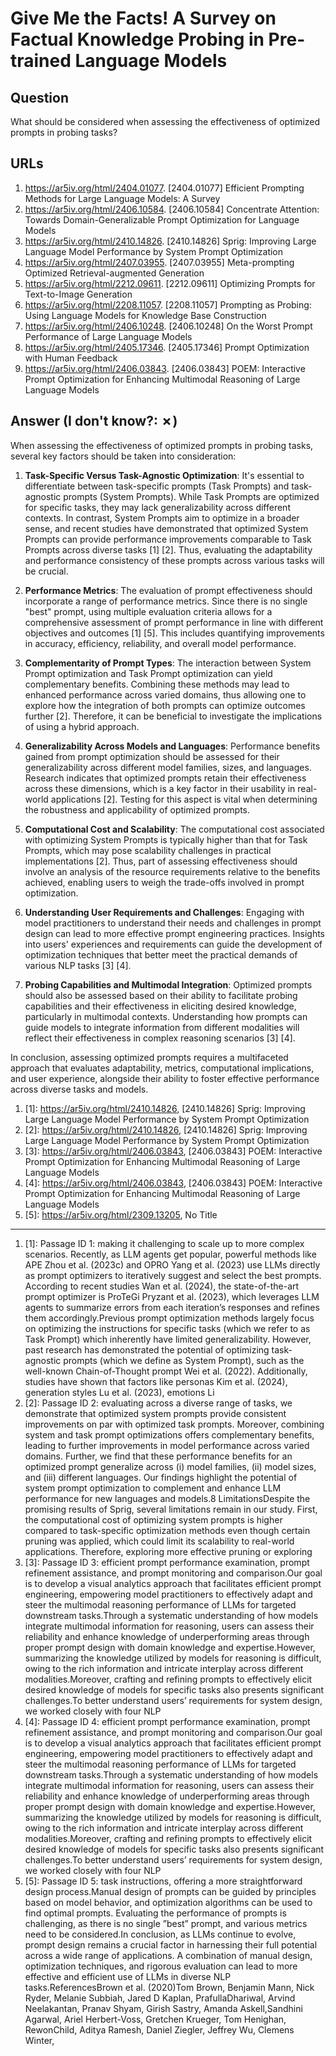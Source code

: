 # Give Me the Facts! A Survey on Factual Knowledge Probing in Pre-trained Language Models

## Question

What should be considered when assessing the effectiveness of optimized prompts in probing tasks?

## URLs

1. https://ar5iv.org/html/2404.01077. [2404.01077] Efficient Prompting Methods for Large Language Models: A Survey
2. https://ar5iv.org/html/2406.10584. [2406.10584] Concentrate Attention: Towards Domain-Generalizable Prompt Optimization for Language Models
3. https://ar5iv.org/html/2410.14826. [2410.14826] Sprig: Improving Large Language Model Performance by System Prompt Optimization
4. https://ar5iv.org/html/2407.03955. [2407.03955] Meta-prompting Optimized Retrieval-augmented Generation
5. https://ar5iv.org/html/2212.09611. [2212.09611] Optimizing Prompts for Text-to-Image Generation
6. https://ar5iv.org/html/2208.11057. [2208.11057] Prompting as Probing: Using Language Models for Knowledge Base Construction
7. https://ar5iv.org/html/2406.10248. [2406.10248] On the Worst Prompt Performance of Large Language Models
8. https://ar5iv.org/html/2405.17346. [2405.17346] Prompt Optimization with Human Feedback
9. https://ar5iv.org/html/2406.03843. [2406.03843] POEM: Interactive Prompt Optimization for Enhancing Multimodal Reasoning of Large Language Models

## Answer (I don't know?: ✗)

When assessing the effectiveness of optimized prompts in probing tasks, several key factors should be taken into consideration:

1. **Task-Specific Versus Task-Agnostic Optimization**: It's essential to differentiate between task-specific prompts (Task Prompts) and task-agnostic prompts (System Prompts). While Task Prompts are optimized for specific tasks, they may lack generalizability across different contexts. In contrast, System Prompts aim to optimize in a broader sense, and recent studies have demonstrated that optimized System Prompts can provide performance improvements comparable to Task Prompts across diverse tasks [1] [2]. Thus, evaluating the adaptability and performance consistency of these prompts across various tasks will be crucial.

2. **Performance Metrics**: The evaluation of prompt effectiveness should incorporate a range of performance metrics. Since there is no single "best" prompt, using multiple evaluation criteria allows for a comprehensive assessment of prompt performance in line with different objectives and outcomes [1] [5]. This includes quantifying improvements in accuracy, efficiency, reliability, and overall model performance.

3. **Complementarity of Prompt Types**: The interaction between System Prompt optimization and Task Prompt optimization can yield complementary benefits. Combining these methods may lead to enhanced performance across varied domains, thus allowing one to explore how the integration of both prompts can optimize outcomes further [2]. Therefore, it can be beneficial to investigate the implications of using a hybrid approach.

4. **Generalizability Across Models and Languages**: Performance benefits gained from prompt optimization should be assessed for their generalizability across different model families, sizes, and languages. Research indicates that optimized prompts retain their effectiveness across these dimensions, which is a key factor in their usability in real-world applications [2]. Testing for this aspect is vital when determining the robustness and applicability of optimized prompts.

5. **Computational Cost and Scalability**: The computational cost associated with optimizing System Prompts is typically higher than that for Task Prompts, which may pose scalability challenges in practical implementations [2]. Thus, part of assessing effectiveness should involve an analysis of the resource requirements relative to the benefits achieved, enabling users to weigh the trade-offs involved in prompt optimization.

6. **Understanding User Requirements and Challenges**: Engaging with model practitioners to understand their needs and challenges in prompt design can lead to more effective prompt engineering practices. Insights into users' experiences and requirements can guide the development of optimization techniques that better meet the practical demands of various NLP tasks [3] [4].

7. **Probing Capabilities and Multimodal Integration**: Optimized prompts should also be assessed based on their ability to facilitate probing capabilities and their effectiveness in eliciting desired knowledge, particularly in multimodal contexts. Understanding how prompts can guide models to integrate information from different modalities will reflect their effectiveness in complex reasoning scenarios [3] [4].

In conclusion, assessing optimized prompts requires a multifaceted approach that evaluates adaptability, metrics, computational implications, and user experience, alongside their ability to foster effective performance across diverse tasks and models.

1. [1]:  https://ar5iv.org/html/2410.14826, [2410.14826] Sprig: Improving Large Language Model Performance by System Prompt Optimization
2. [2]:  https://ar5iv.org/html/2410.14826, [2410.14826] Sprig: Improving Large Language Model Performance by System Prompt Optimization
3. [3]:  https://ar5iv.org/html/2406.03843, [2406.03843] POEM: Interactive Prompt Optimization for Enhancing Multimodal Reasoning of Large Language Models
4. [4]:  https://ar5iv.org/html/2406.03843, [2406.03843] POEM: Interactive Prompt Optimization for Enhancing Multimodal Reasoning of Large Language Models
5. [5]:  https://ar5iv.org/html/2309.13205, No Title
---
1. [1]:  Passage ID 1: making it challenging to scale up to more complex scenarios. Recently, as LLM agents get popular, powerful methods like APE Zhou et al. (2023c) and OPRO Yang et al. (2023) use LLMs directly as prompt optimizers to iteratively suggest and select the best prompts. According to recent studies Wan et al. (2024), the state-of-the-art prompt optimizer is ProTeGi Pryzant et al. (2023), which leverages LLM agents to summarize errors from each iteration’s responses and refines them accordingly.Previous prompt optimization methods largely focus on optimizing the instructions for specific tasks (which we refer to as Task Prompt) which inherently have limited generalizability. However, past research has demonstrated the potential of optimizing task-agnostic prompts (which we define as System Prompt), such as the well-known Chain-of-Thought prompt Wei et al. (2022). Additionally, studies have shown that factors like personas Kim et al. (2024), generation styles Lu et al. (2023), emotions Li
2. [2]:  Passage ID 2: evaluating across a diverse range of tasks, we demonstrate that optimized system prompts provide consistent improvements on par with optimized task prompts. Moreover, combining system and task prompt optimizations offers complementary benefits, leading to further improvements in model performance across varied domains. Further, we find that these performance benefits for an optimized prompt generalize across (i) model families, (ii) model sizes, and (iii) different languages. Our findings highlight the potential of system prompt optimization to complement and enhance LLM performance for new languages and models.8 LimitationsDespite the promising results of Sprig, several limitations remain in our study. First, the computational cost of optimizing system prompts is higher compared to task-specific optimization methods even though certain pruning was applied, which could limit its scalability to real-world applications. Therefore, exploring more effective pruning or exploring
3. [3]:  Passage ID 3: efficient prompt performance examination, prompt refinement assistance, and prompt monitoring and comparison.Our goal is to develop a visual analytics approach that facilitates efficient prompt engineering, empowering model practitioners to effectively adapt and steer the multimodal reasoning performance of LLMs for targeted downstream tasks.Through a systematic understanding of how models integrate multimodal information for reasoning, users can assess their reliability and enhance knowledge of underperforming areas through proper prompt design with domain knowledge and expertise.However, summarizing the knowledge utilized by models for reasoning is difficult, owing to the rich information and intricate interplay across different modalities.Moreover, crafting and refining prompts to effectively elicit desired knowledge of models for specific tasks also presents significant challenges.To better understand users’ requirements for system design, we worked closely with four NLP
4. [4]:  Passage ID 4: efficient prompt performance examination, prompt refinement assistance, and prompt monitoring and comparison.Our goal is to develop a visual analytics approach that facilitates efficient prompt engineering, empowering model practitioners to effectively adapt and steer the multimodal reasoning performance of LLMs for targeted downstream tasks.Through a systematic understanding of how models integrate multimodal information for reasoning, users can assess their reliability and enhance knowledge of underperforming areas through proper prompt design with domain knowledge and expertise.However, summarizing the knowledge utilized by models for reasoning is difficult, owing to the rich information and intricate interplay across different modalities.Moreover, crafting and refining prompts to effectively elicit desired knowledge of models for specific tasks also presents significant challenges.To better understand users’ requirements for system design, we worked closely with four NLP
5. [5]:  Passage ID 5: task instructions, offering a more straightforward design process.Manual design of prompts can be guided by principles based on model behavior, and optimization algorithms can be used to find optimal prompts. Evaluating the performance of prompts is challenging, as there is no single ”best” prompt, and various metrics need to be considered.In conclusion, as LLMs continue to evolve, prompt design remains a crucial factor in harnessing their full potential across a wide range of applications. A combination of manual design, optimization techniques, and rigorous evaluation can lead to more effective and efficient use of LLMs in diverse NLP tasks.ReferencesBrown et al. (2020)Tom Brown, Benjamin Mann, Nick Ryder, Melanie Subbiah, Jared D Kaplan, PrafullaDhariwal, Arvind Neelakantan, Pranav Shyam, Girish Sastry, Amanda Askell,Sandhini Agarwal, Ariel Herbert-Voss, Gretchen Krueger, Tom Henighan, RewonChild, Aditya Ramesh, Daniel Ziegler, Jeffrey Wu, Clemens Winter,